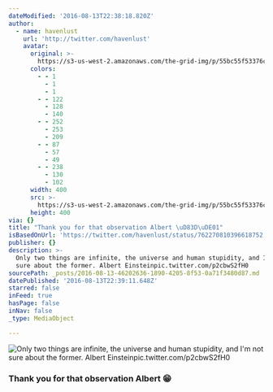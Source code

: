 ```yaml
---
dateModified: '2016-08-13T22:38:18.820Z'
author:
  - name: havenlust
    url: 'http://twitter.com/havenlust'
    avatar:
      original: >-
        https://s3-us-west-2.amazonaws.com/the-grid-img/p/55bc55f53376cbd15c6913b9031b88e15b0e3d37.jpg
      colors:
        - - 1
          - 1
          - 1
        - - 122
          - 128
          - 140
        - - 252
          - 253
          - 209
        - - 87
          - 57
          - 49
        - - 238
          - 130
          - 102
      width: 400
      src: >-
        https://s3-us-west-2.amazonaws.com/the-grid-img/p/55bc55f53376cbd15c6913b9031b88e15b0e3d37.jpg
      height: 400
via: {}
title: "Thank you for that observation Albert \uD83D\uDE01"
isBasedOnUrl: 'https://twitter.com/havenlust/status/762270810396618752'
publisher: {}
description: >-
  Only two things are infinite, the universe and human stupidity, and I'm not
  sure about the former. Albert Einsteinpic.twitter.com/p2cbwS2fH0
sourcePath: _posts/2016-08-13-46202636-1890-4205-8f53-0a71f3480d87.md
datePublished: '2016-08-13T22:39:11.648Z'
starred: false
inFeed: true
hasPage: false
inNav: false
_type: MediaObject

---
```

![Only two things are infinite, the universe and human stupidity, and I'm not sure about the former. Albert Einsteinpic.twitter.com/p2cbwS2fH0](https://imgflo.herokuapp.com/graph/vahj1ThiexotieMo/5de54c85df308ff9a488d7799c1816b2/noop.jpg?input=https%3A%2F%2Fpbs.twimg.com%2Fmedia%2FCpQhJdQW8AAQ8S9.jpg%3Alarge)

### Thank you for that observation Albert 😁